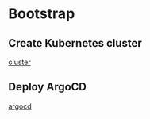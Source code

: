 # Bootstrap

## Create Kubernetes cluster

[cluster](./cluster)

## Deploy ArgoCD

[argocd](./argocd)
